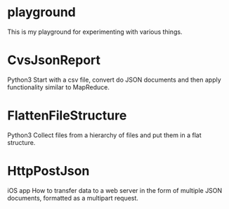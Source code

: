 # playground

This is my playground for experimenting with various things.

CvsJsonReport
=============
Python3
Start with a csv file, convert do JSON documents and then apply functionality similar to MapReduce.


FlattenFileStructure
====================
Python3
Collect files from a hierarchy  of files and put them in a flat structure.


HttpPostJson
============
iOS app
How to transfer data to a web server in the form of multiple JSON documents, formatted as a multipart request.
